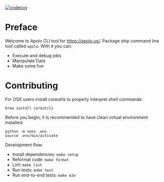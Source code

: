 [![codecov](https://codecov.io/gh/neuro-cli/platform-client-python/branch/master/graph/badge.svg)](https://codecov.io/gh/neuro-cli/platform-client-python)

# Preface

Welcome to Apolo CLI tool for https://apolo.us/.
Package ship command line tool called `apolo`. With it you can:
* Execute and debug jobs
* Manipulate Data
* Make some fun

# Contributing

For OSX users install coreutils to properly interpret shell commands:

```
brew install coreutils
```

Before you begin, it is recommended to have clean virtual environment installed:

```shell
python -m venv .env
source .env/bin/activate
```

Development flow:

* Install dependencies: `make setup`
* Reformat code: `make format`
* Lint: `make lint`
* Run tests: `make test`
* Run end-to-end tests: `make e2e`
